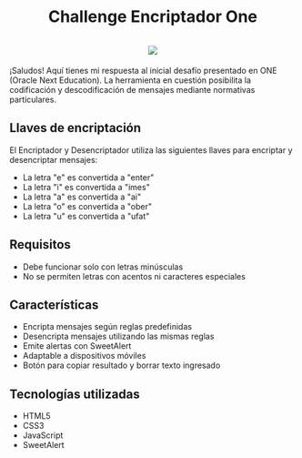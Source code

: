 <h1 align="center">
  Challenge Encriptador One
  <br/>
  <br/>
  <img src="https://github.com/jhonatanhuaman76/challenge-encriptador-one/assets/132282558/3ca25186-2285-4816-ad78-00f41e0924c5" />
</h1>

¡Saludos! Aquí tienes mi respuesta al inicial desafío presentado en ONE (Oracle Next Education). La herramienta en cuestión posibilita la codificación y descodificación de mensajes mediante normativas particulares.

## Llaves de encriptación

El Encriptador y Desencriptador utiliza las siguientes llaves para encriptar y desencriptar mensajes:

- La letra "e" es convertida a "enter"
- La letra "i" es convertida a "imes"
- La letra "a" es convertida a "ai"
- La letra "o" es convertida a "ober"
- La letra "u" es convertida a "ufat"

## Requisitos

- Debe funcionar solo con letras minúsculas
- No se permiten letras con acentos ni caracteres especiales

## Características

- Encripta mensajes según reglas predefinidas
- Desencripta mensajes utilizando las mismas reglas
- Emite alertas con SweetAlert
- Adaptable a dispositivos móviles
- Botón para copiar resultado y borrar texto ingresado

## Tecnologías utilizadas

- HTML5
- CSS3
- JavaScript
- SweetAlert
